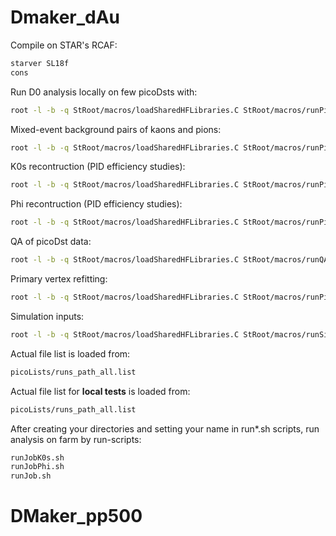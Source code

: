 # Dmaker_dAu

Compile on STAR's RCAF:
```sh
starver SL18f
cons
```

Run D0 analysis locally on few picoDsts with:
```sh
root -l -b -q StRoot/macros/loadSharedHFLibraries.C StRoot/macros/runPicoD0AnaMakerLocal.C++
```
Mixed-event background pairs of kaons and pions:
```sh 
root -l -b -q StRoot/macros/loadSharedHFLibraries.C StRoot/macros/runPicoMixedEvent.C++
```
K0s recontruction (PID efficiency studies):
```sh
root -l -b -q StRoot/macros/loadSharedHFLibraries.C StRoot/macros/runPicoK0sAnaMakerLocal.C++
```
Phi recontruction (PID efficiency studies):
```sh
root -l -b -q StRoot/macros/loadSharedHFLibraries.C StRoot/macros/runPicoPhiAnaMakerLocal.C++
```
QA of picoDst data:
```sh
root -l -b -q StRoot/macros/loadSharedHFLibraries.C StRoot/macros/runQAAnaMakerLocal.C++
```
Primary vertex refitting:
```sh
root -l -b -q StRoot/macros/loadSharedHFLibraries.C StRoot/macros/runPicoVertexLocal.C++
```
Simulation inputs:
```sh
root -l -b -q StRoot/macros/loadSharedHFLibraries.C StRoot/macros/runSimInputsMakerLocal.C++
```


Actual file list is loaded from:
```sh
picoLists/runs_path_all.list
```
Actual file list for **local tests** is loaded from:
```sh
picoLists/runs_path_all.list
```
After creating your directories and setting your name in run*.sh scripts, run analysis on farm by run-scripts:
```sh
runJobK0s.sh
runJobPhi.sh
runJob.sh
```
# DMaker_pp500
